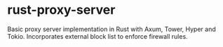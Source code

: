 # rust-proxy-server
Basic proxy server implementation in Rust with Axum, Tower, Hyper and Tokio. Incorporates external block list to enforce firewall rules.
